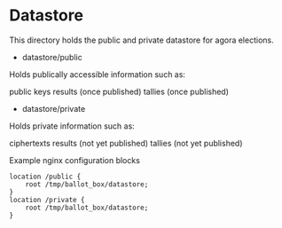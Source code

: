 Datastore
=========

This directory holds the public and private datastore for agora elections.

* datastore/public

Holds publically accessible information such as:

public keys
results (once published)
tallies (once published)

* datastore/private

Holds private information such as:

ciphertexts
results (not yet published)
tallies (not yet published)

Example nginx configuration blocks

    location /public {
        root /tmp/ballot_box/datastore;
    }
    location /private {
        root /tmp/ballot_box/datastore;
    }